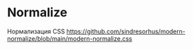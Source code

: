 # Normalize
Нормализация CSS
https://github.com/sindresorhus/modern-normalize/blob/main/modern-normalize.css